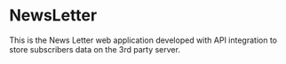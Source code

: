 # NewsLetter
This is the News Letter web application developed with API integration to store subscribers data on the 3rd party server.
